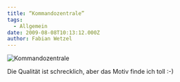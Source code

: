 ```yaml
---
title: “Kommandozentrale”
tags:
  - Allgemein
date: 2009-08-08T10:13:12.000Z
author: Fabian Wetzel
---
```


![Kommandozentrale](https://az275061.vo.msecnd.net/blogmedia/2009/08/kommandozentrale.jpg "Kommandozentrale") 

Die Qualität ist schrecklich, aber das Motiv finde ich toll :-)


